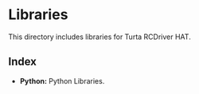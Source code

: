 # Libraries
This directory includes libraries for Turta RCDriver HAT.

## Index
* __Python:__ Python Libraries.
